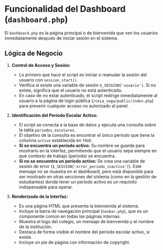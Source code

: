 # Funcionalidad del Dashboard (`dashboard.php`)

El `dashboard.php` es la página principal o de bienvenida que ven los usuarios inmediatamente después de iniciar sesión en el sistema.

## Lógica de Negocio

1.  **Control de Acceso y Sesión:**
    *   Lo primero que hace el script es iniciar o reanudar la sesión del usuario con `session_start()`.
    *   Verifica si existe una variable de sesión `$_SESSION['usuario']`. Si no existe, significa que el usuario no está autenticado.
    *   En caso de no estar autenticado, el script redirige inmediatamente al usuario a la página de login pública (`/ceia_swga/public/index.php`) para prevenir cualquier acceso no autorizado al panel.

2.  **Identificación del Período Escolar Activo:**
    *   El script se conecta a la base de datos y ejecuta una consulta sobre la tabla `periodos_escolares`.
    *   El objetivo de la consulta es encontrar el único período que tiene la columna `activo` establecida en `TRUE`.
    *   **Si se encuentra un período activo:** Su nombre se guarda para mostrarlo en la interfaz, permitiendo que el usuario sepa siempre en qué contexto de trabajo (período) se encuentra.
    *   **Si no se encuentra un período activo:** Se crea una variable de sesión de error (`$_SESSION['error_periodo_inactivo']`). Este mensaje no se muestra en el dashboard, pero está disponible para ser mostrado en otras secciones del sistema (como en la gestión de estudiantes) donde tener un período activo es un requisito indispensable para operar.

3.  **Renderizado de la Interfaz:**
    *   Es una página HTML que presenta la bienvenida al sistema.
    *   Incluye la barra de navegación principal (`navbar.php`), que es un componente común en todas las páginas internas.
    *   Muestra el logo del colegio, un mensaje de bienvenida y el nombre de la institución.
    *   Destaca de forma visible el nombre del período escolar activo, si existe.
    *   Incluye un pie de página con información de copyright.
